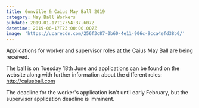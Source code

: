 ```yaml
---
title: Gonville & Caius May Ball 2019
category: May Ball Workers
pubdate: 2019-01-17T17:54:37.607Z
datetime: 2019-06-17T23:00:00.007Z
image: 'https://ucarecdn.com/256f3c87-0b60-4e11-906c-9cca4efd38b0/'
---
```

Applications for worker and supervisor roles at the Caius May Ball are being received.

The ball is on Tuesday 18th June and applications can be found on the  website along with further information about the different roles: http://caiusball.com 

The deadline for the worker's application isn't until early February, but the supervisor application deadline is imminent.
